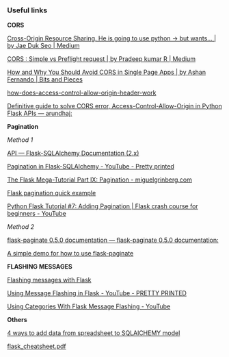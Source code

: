 ### Useful links 


**CORS**  

[Cross-Origin Resource Sharing. He is going to use python → but wants… | by Jae Duk Seo | Medium](https://medium.com/@SeoJaeDuk/cross-origin-resource-sharing-1d86699f6e51)

[CORS : Simple vs Preflight request | by Pradeep kumar R | Medium](https://medium.com/@f2004392/cors-preflight-request-options-9d05b9248e5a)

[How and Why You Should Avoid CORS in Single Page Apps | by Ashan Fernando | Bits and Pieces](https://blog.bitsrc.io/how-and-why-you-should-avoid-cors-in-single-page-apps-db25452ad2f8)

[how-does-access-control-allow-origin-header-work](https://stackoverflow.com/questions/10636611/how-does-access-control-allow-origin-header-work) 

[Definitive guide to solve CORS error, Access-Control-Allow-Origin in Python Flask APIs — arundhaj: ](https://www.arundhaj.com/blog/definitive-guide-to-solve-cors-access-control-allow-origin-python-flask.html)

**Pagination**   

*Method 1*  

[API — Flask-SQLAlchemy Documentation (2.x)](https://flask-sqlalchemy.palletsprojects.com/en/2.x/api/)

[Pagination in Flask-SQLAlchemy - YouTube - Pretty printed](https://www.youtube.com/watch?v=hkL9pgCJPNk)

[The Flask Mega-Tutorial Part IX: Pagination - miguelgrinberg.com](https://blog.miguelgrinberg.com/post/the-flask-mega-tutorial-part-ix-pagination)

[Flask pagination quick example](https://medium.com./better-programming/simple-flask-pagination-example-4190b12c2e2e)

[Python Flask Tutorial #7: Adding Pagination | Flask crash course for beginners - YouTube](https://www.youtube.com/watch?v=CnBYLXA9zXY)

*Method 2*  

[flask-paginate 0.5.0 documentation — flask-paginate 0.5.0 documentation:](https://pythonhosted.org/Flask-paginate/)


[A simple demo for how to use flask-paginate](https://gist.github.com/mozillazg/69fb40067ae6d80386e10e105e6803c9)


**FLASHING MESSAGES**

[Flashing messages with Flask](https://blog.tecladocode.com/flashing-messages-with-flask/)

[Using Message Flashing in Flask - YouTube - PRETTY PRINTED](https://www.youtube.com/watch?v=DFCKWhoiHZ4)

[Using Categories With Flask Message Flashing - YouTube](https://www.youtube.com/watch?v=lcVdZtVvnnk)


**Others**  

[4 ways to add data from spreadsheet to SQLAlCHEMY model](https://www.codementor.io/@bruce3557/graceful-data-ingestion-with-sqlalchemy-and-pandas-pft7ddcy6) 
 
[flask_cheatsheet.pdf](https://s3.us-east-2.amazonaws.com/prettyprinted/flask_cheatsheet.pdf)



